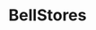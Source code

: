 ---
title: "BellStores"
url: /ontario/bellstores-north-lexington-springmill-road/
shop: convenience
---